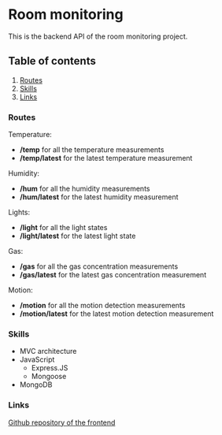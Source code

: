 # Room monitoring

This is the backend API of the room monitoring project.

## Table of contents

1.  [Routes](#routes)
2.  [Skills](#skills)
3.  [Links](#links)

### Routes

Temperature:

- **/temp** for all the temperature measurements
- **/temp/latest** for the latest temperature measurement

Humidity:

- **/hum** for all the humidity measurements
- **/hum/latest** for the latest humidity measurement

Lights:

- **/light** for all the light states
- **/light/latest** for the latest light state

Gas:

- **/gas** for all the gas concentration measurements
- **/gas/latest** for the latest gas concentration measurement

Motion:

- **/motion** for all the motion detection measurements
- **/motion/latest** for the latest motion detection measurement

### Skills

- MVC architecture
- JavaScript
  - Express.JS
  - Mongoose
- MongoDB

### Links

[Github repository of the frontend](https://github.com/AlexCiobanu47/licenta-frontend)
